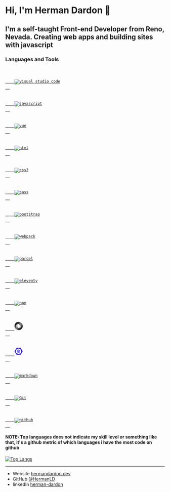 # Hi, I'm Herman Dardon 👋

## I'm a self-taught Front-end Developer from Reno, Nevada. Creating web apps and building sites with javascript

### Languages and Tools

<code>
  <a href="#">
    <img alt="visual studio code" width="26px" src="https://img.icons8.com/fluent/240/000000/visual-studio-code-2019.png" />
  </a>

  <a href="#">
    <img alt="javascript" width="26px" src="https://img.icons8.com/color/240/000000/javascript.png" />
  </a>

  <a href="https://vuejs.org/">
    <img alt="vue" width="26px" src="https://cdn.iconscout.com/icon/free/png-512/vue-282497.png" />
  </a>

  <a href="#">
    <img alt="html" width="26px" src="https://img.icons8.com/color/240/000000/html-5.png" />
  </a>

  <a href="#">
    <img alt="css3" width="26px" src="https://img.icons8.com/color/240/000000/css3.png" />
  </a>

  <a href="https://sass-lang.com/">
    <img alt="sass" width="26px" src="https://img.icons8.com/color/240/000000/sass.png" />
  </a>

  <a href="https://getbootstrap.com/">
    <img alt="bootstrap" width="26px" src="https://pbs.twimg.com/profile_images/1273081551354396672/-Tzadxix.jpg" />
  </a>

  <a href="https://webpack.js.org/">
    <img alt="webpack" width="26px" src="https://webpack.js.org/dcd5e077cf9f54ebe52d4f7ebe8c3080.png" />
  </a>

  <a href="https://parceljs.org/">
    <img alt="parcel" width="26px" src="https://parceljs.org/assets/parcel-og.png" />
  </a>

  <a href="https://www.11ty.dev/">
    <img alt="eleventy" width="26px" src="https://www.mattnortham.com/assets/img/blog/2020/11ty.jpg" />
  </a>

  <a href="https://www.npmjs.com/">
    <img alt="npm" width="26px" src="https://authy.com/wp-content/uploads/npm-logo.png" />
  </a>

  <a href="https://www.json.org/">
    <img alt="json" width="26px" src="https://raw.githubusercontent.com/github/explore/80688e429a7d4ef2fca1e82350fe8e3517d3494d/topics/json/json.png" />
  </a>

  <a href="https://eslint.org/">
    <img alt="eslint" width="26px" src="https://raw.githubusercontent.com/github/explore/80688e429a7d4ef2fca1e82350fe8e3517d3494d/topics/eslint/eslint.png" />
  </a>

  <a href="https://daringfireball.net/projects/markdown/">
    <img alt="markdown" width="26px" src="https://img.icons8.com/ios-filled/100/000000/markdown.png" />
  </a>

  <a href="https://git-scm.com/">
    <img alt="Git" width="26px" src="https://img.icons8.com/color/240/000000/git.png" />
  </a>

  <a href="https://github.com/">
    <img alt="github" width="26px" src="https://img.icons8.com/ios-glyphs/240/000000/github.png" />
  </a>
</code>

#### NOTE: Top languages does not indicate my skill level or something like that, it's a github metric of which languages i have the most code on github

[![Top Langs](https://github-readme-stats.vercel.app/api/top-langs/?username=hermanld&theme=shades-of-purple)](https://github.com/anuraghazra/github-readme-stats)

---

- Website [hermandardon.dev](https://hermandardon.dev)
- GitHub [@HermanLD](https://github.com/HermanLD)
- linkedIn [herman-dardon](https://www.linkedin.com/in/herman-dardon/)
